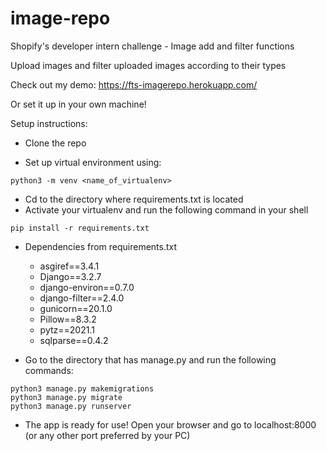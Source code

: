 # image-repo

Shopify's developer intern challenge - Image add and filter functions

Upload images and filter uploaded images according to their types

Check out my demo: https://fts-imagerepo.herokuapp.com/

Or set it up in your own machine!

Setup instructions:

- Clone the repo

- Set up virtual environment using:
``` 
python3 -m venv <name_of_virtualenv>
```
- Cd to the directory where requirements.txt is located
- Activate your virtualenv and run the following command in your shell
```
pip install -r requirements.txt
```
- Dependencies from requirements.txt
  - asgiref==3.4.1
  - Django==3.2.7
  - django-environ==0.7.0
  - django-filter==2.4.0
  - gunicorn==20.1.0
  - Pillow==8.3.2
  - pytz==2021.1
  - sqlparse==0.4.2

- Go to the directory that has manage.py and run the following commands:
```
python3 manage.py makemigrations
python3 manage.py migrate
python3 manage.py runserver
```
- The app is ready for use! 
Open your browser and go to localhost:8000 (or any other port preferred by your PC)
